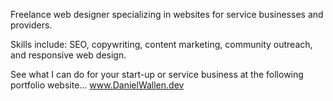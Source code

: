 Freelance web designer specializing in websites for service businesses and providers.

Skills include: SEO, copywriting, content marketing, community outreach, and responsive web design.

See what I can do for your start-up or service business at the following portfolio website... www.DanielWallen.dev
